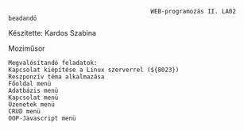                                             WEB-programozás II. LA02 beadandó

Készítette:
Kardos Szabina

Moziműsor

    Megvalósítandó feladatok:
    Kapcsolat kiépítése a Linux szerverrel (${8023})
    Reszponzív téma alkalmazása 
    Főoldal menü 
    Adatbázis menü 
    Kapcsolat menü 
    Üzenetek menü 
    CRUD menü 
    OOP-Javascript menü 
